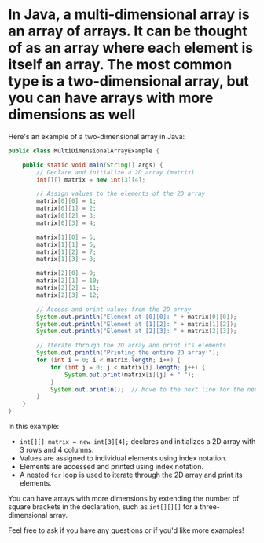 # In Java, a multi-dimensional array is an array of arrays. It can be thought of as an array where each element is itself an array. The most common type is a two-dimensional array, but you can have arrays with more dimensions as well

Here's an example of a two-dimensional array in Java:

```java
public class MultiDimensionalArrayExample {

    public static void main(String[] args) {
        // Declare and initialize a 2D array (matrix)
        int[][] matrix = new int[3][4];

        // Assign values to the elements of the 2D array
        matrix[0][0] = 1;
        matrix[0][1] = 2;
        matrix[0][2] = 3;
        matrix[0][3] = 4;

        matrix[1][0] = 5;
        matrix[1][1] = 6;
        matrix[1][2] = 7;
        matrix[1][3] = 8;

        matrix[2][0] = 9;
        matrix[2][1] = 10;
        matrix[2][2] = 11;
        matrix[2][3] = 12;

        // Access and print values from the 2D array
        System.out.println("Element at [0][0]: " + matrix[0][0]);
        System.out.println("Element at [1][2]: " + matrix[1][2]);
        System.out.println("Element at [2][3]: " + matrix[2][3]);

        // Iterate through the 2D array and print its elements
        System.out.println("Printing the entire 2D array:");
        for (int i = 0; i < matrix.length; i++) {
            for (int j = 0; j < matrix[i].length; j++) {
                System.out.print(matrix[i][j] + " ");
            }
            System.out.println();  // Move to the next line for the next row
        }
    }
}
```

In this example:

- `int[][] matrix = new int[3][4];` declares and initializes a 2D array with 3 rows and 4 columns.
- Values are assigned to individual elements using index notation.
- Elements are accessed and printed using index notation.
- A nested `for` loop is used to iterate through the 2D array and print its elements.

You can have arrays with more dimensions by extending the number of square brackets in the declaration, such as `int[][][]` for a three-dimensional array.

Feel free to ask if you have any questions or if you'd like more examples!
